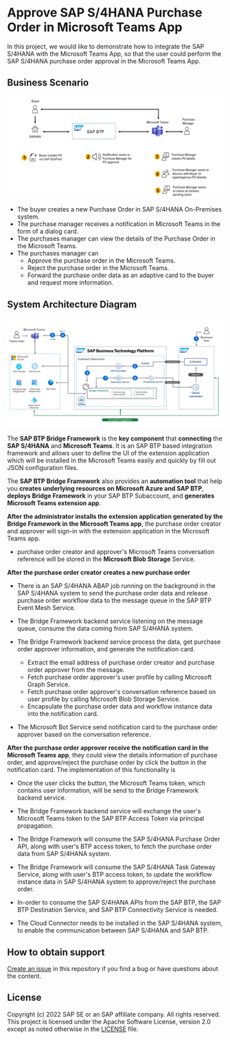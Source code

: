 # Approve SAP S/4HANA Purchase Order in Microsoft Teams App
In this project, we would like to demonstrate how to integrate the SAP S/4HANA with the Microsoft Teams App, so that the user could perform the SAP S/4HANA purchase order approval in the Microsoft Teams App.

## Business Scenario

![Business Scenario](./assets/images/Business%20Scenario.png)

- The buyer creates a new Purchase Order in SAP S/4HANA On-Premises system.
- The purchase manager receives a notification in Microsoft Teams in the form of a dialog card.
- The purchases manager can view the details of the Purchase Order in the Microsoft Teams.
- The purchases manager can 
  - Approve the purchase order in the Microsoft Teams.
  - Reject the purchase order in the Microsoft Teams.
  - Forward the purchase order data as an adaptive card to the buyer and request more information.

## System Architecture Diagram

![System Architecture](./assets/images/System%20Architecture.png)

The **SAP BTP Bridge Framework** is the **key component** that **connecting** the **SAP S/4HANA** and **Microsoft Teams**. It is an SAP BTP based integration framework and allows user to define the UI of the extension application which will be installed in the Microsoft Teams easily and quickly by fill out JSON configuration files. 

 
The **SAP BTP Bridge Framework** also provides an **automation tool** that help you **creates underlying resources on Microsoft Azure and SAP BTP**, **deploys Bridge Framework** in your SAP BTP Subaccount, and **generates Microsoft Teams extension app**. 

 
**After the administrator installs the extension application generated by the Bridge Framework in the Microsoft Teams app**, the purchase order creator and approver will sign-in with the extension application in the Microsoft Teams app.

  - purchase order creator and approver's Microsoft Teams conversation reference will be stored in the **Microsoft Blob Storage** Service.
 

**After the purchase order creator creates a new purchase order**

  - There is an SAP S/4HANA ABAP job running on the background in the SAP S/4HANA system to send the purchase order data and release purchase order workflow data to the message queue in the SAP BTP Event Mesh Service.
  
  - The Bridge Framework backend service listening on the message queue, consume the data coming from SAP S/4HANA system.
  
  - The Bridge Framework backend service process the data, get purchase order approver information, and generate the notification card.
  
    - Extract the email address of purchase order creator and purchase order approver from the message.
    - Fetch purchase order approver's user profile by calling Microsoft Graph Service.
    - Fetch purchase order approver's conversation reference based on user profile by calling Microsoft Blob Storage Service.
    - Encapsulate the purchase order data and workflow instance data into the notification card.
  - The Microsoft Bot Service send notification card to the purchase order approver based on the conversation reference.
 

**After the purchase order approver receive the notification card in the Microsoft Teams app**, they could view the details information of purchase order, and approve/reject the purchase order by click the button in the notification card. The implementation of this functionality is

  - Once the user clicks the button, the Microsoft Teams token, which contains user information, will be send to the Bridge Framework backend service.

  - The Bridge Framework backend service will exchange the user's Microsoft Teams token to the SAP BTP Access Token via principal propagation.
  
  - The Bridge Framework will consume the SAP S/4HANA Purchase Order API, along with user's BTP access token, to fetch the purchase order data from SAP S/4HANA system.

  - The Bridge Framework will consume the SAP S/4HANA Task Gateway Service, along with user's BTP access token, to update the workflow instance data in SAP S/4HANA system to approve/reject the purchase order.
  
  - In-order to consume the SAP S/4HANA APIs from the SAP BTP, the SAP BTP Destination Service, and SAP BTP Connectivity Service is needed.
  
  - The Cloud Connector needs to be installed in the SAP S/4HANA system, to enable the communication between SAP S/4HANA and SAP BTP.

## How to obtain support
[Create an issue](https://github.com/SAP-samples/<repository-name>/issues) in this repository if you find a bug or have questions about the content.
 
## License
Copyright (c) 2022 SAP SE or an SAP affiliate company. All rights reserved. This project is licensed under the Apache Software License, version 2.0 except as noted otherwise in the [LICENSE](LICENSE) file.
